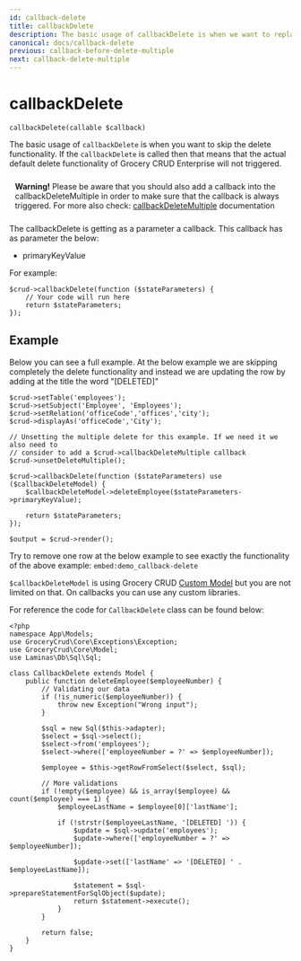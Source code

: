 ```yaml
---
id: callback-delete
title: callbackDelete
description: The basic usage of callbackDelete is when we want to replace the default delete functionality.
canonical: docs/callback-delete
previous: callback-before-delete-multiple
next: callback-delete-multiple
---
```


# callbackDelete

<pre><code class="language-php">callbackDelete(callable $callback)</code></pre>
The basic usage of <code>callbackDelete</code> is when you want to skip the delete functionality. If the <code>callbackDelete</code> is called then that means that the actual default delete functionality of Grocery CRUD Enterprise will not triggered.

<p class="bg-warning" style="padding:10px;"><strong><span class="fa fa-exclamation-triangle"></span> Warning!</strong> Please be aware that you should also add a callback into the callbackDeleteMultiple in order to make sure that the callback is always triggered. For more also check: <a href="https://www.grocerycrud.com/enterprise/api-and-function-list/callbackDeleteMultiple">callbackDeleteMultiple</a> documentation</p>

The callbackDelete is getting as a parameter a callback. This callback has as parameter the below:
- primaryKeyValue 

For example:

<pre><code class="language-php">$crud->callbackDelete(function ($stateParameters) {
    // Your code will run here
    return $stateParameters;
});</code></pre>

## Example

Below you can see a full example. At the below example we are skipping completely the delete functionality and instead we are updating the row by adding at the title the word "[DELETED]"

<pre><code class="language-php">$crud->setTable('employees');
$crud->setSubject('Employee', 'Employees');
$crud->setRelation('officeCode','offices','city');
$crud->displayAs('officeCode','City');

// Unsetting the multiple delete for this example. If we need it we also need to
// consider to add a $crud->callbackDeleteMultiple callback
$crud->unsetDeleteMultiple();

$crud->callbackDelete(function ($stateParameters) use ($callbackDeleteModel) {
    $callbackDeleteModel->deleteEmployee($stateParameters->primaryKeyValue);

    return $stateParameters;
});

$output = $crud->render();</code></pre>

Try to remove one row at the below example to see exactly the functionality of the above example:
`embed:demo_callback-delete`

`$callbackDeleteModel` is using Grocery CRUD [Custom Model](/docs/custom-model) but you are not limited on that. On callbacks you can use any custom libraries.

For reference the code for `CallbackDelete` class can be found below:

<pre><code class="language-php">&lt;?php
namespace App\Models;
use GroceryCrud\Core\Exceptions\Exception;
use GroceryCrud\Core\Model;
use Laminas\Db\Sql\Sql;

class CallbackDelete extends Model {
    public function deleteEmployee($employeeNumber) {
        // Validating our data
        if (!is_numeric($employeeNumber)) {
            throw new Exception("Wrong input");
        }

        $sql = new Sql($this->adapter);
        $select = $sql->select();
        $select->from('employees');
        $select->where(['employeeNumber = ?' => $employeeNumber]);

        $employee = $this->getRowFromSelect($select, $sql);

        // More validations
        if (!empty($employee) && is_array($employee) && count($employee) === 1) {
            $employeeLastName = $employee[0]['lastName'];

            if (!strstr($employeeLastName, '[DELETED] ')) {
                $update = $sql->update('employees');
                $update->where(['employeeNumber = ?' => $employeeNumber]);

                $update->set(['lastName' => '[DELETED] ' . $employeeLastName]);

                $statement = $sql->prepareStatementForSqlObject($update);
                return $statement->execute();
            }
        }

        return false;
    }
}</code></pre>